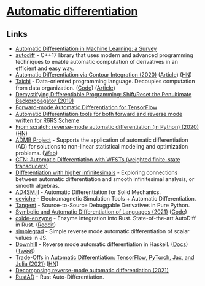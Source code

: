 # [Automatic differentiation](https://en.wikipedia.org/wiki/Automatic_differentiation)

## Links

- [Automatic Differentiation in Machine Learning: a Survey](http://jmlr.org/papers/volume18/17-468/17-468.pdf)
- [autodiff](https://autodiff.github.io/) - C++17 library that uses modern and advanced programming techniques to enable automatic computation of derivatives in an efficient and easy way.
- [Automatic Differentiation via Contour Integration (2020)](https://github.com/AidanRocke/AutoDiff) ([Article](https://keplerlounge.com/neural-computation/2020/01/16/complex-auto-diff.html)) ([HN](https://news.ycombinator.com/item?id=22084670))
- [Taichi](http://taichi.graphics/) - Data-oriented programming language. Decouples computation from data organization. ([Code](https://github.com/taichi-dev/taichi)) ([Article](https://medium.com/@dunfan_magnificent/head-first-taichi-a-beginners-guide-to-high-performance-computing-in-python-be6afc5db93e))
- [Demystifying Differentiable Programming: Shift/Reset the Penultimate Backpropagator (2019)](https://arxiv.org/abs/1803.10228)
- [Forward-mode Automatic Differentiation for TensorFlow](https://github.com/renmengye/tensorflow-forward-ad)
- [Automatic Differentiation tools for both forward and reverse mode written for R6RS Scheme](https://github.com/qobi/R6RS-AD)
- [From scratch: reverse-mode automatic differentiation (in Python) (2020)](https://sidsite.com/posts/autodiff/) ([HN](https://news.ycombinator.com/item?id=23519700))
- [ADMB Project](https://github.com/admb-project/admb) - Supports the application of automatic differentiation (AD) for solutions to non-linear statistical modeling and optimization problems. ([Web](http://www.admb-project.org/))
- [GTN: Automatic Differentiation with WFSTs (weighted finite-state transducers)](https://github.com/gtn-org/gtn)
- [Differentiation with higher infinitesimals](https://github.com/konn/smooth) - Exploring connections between automatic differentiation and smooth infinitesimal analysis, or smooth algebras.
- [AD4SM.jl](https://github.com/avigliotti/AD4SM.jl) - Automatic Differentiation for Solid Mechanics.
- [ceviche](https://github.com/fancompute/ceviche) - Electromagnetic Simulation Tools + Automatic Differentiation.
- [Tangent](https://github.com/google/tangent) - Source-to-Source Debuggable Derivatives in Pure Python.
- [Symbolic and Automatic Differentiation of Languages (2021)](http://conal.net/papers/language-derivatives/) ([Code](https://github.com/conal/paper-2021-language-derivatives))
- [oxide-enzyme](https://github.com/rust-ml/oxide-enzyme) - Enzyme integration into Rust. State-of-the-art AutoDiff in Rust. ([Reddit](https://www.reddit.com/r/rust/comments/reo75u/enzyme_towards_stateoftheart_autodiff_in_rust/))
- [simplegrad](https://github.com/anvaka/simplegrad) - Simple reverse mode automatic differentiation of scalar values in JS.
- [Downhill](https://github.com/andriusstank/downhill/) - Reverse mode automatic differentiation in Haskell. ([Docs](https://andriusstank.github.io/downhill/)) ([Tweet](https://twitter.com/kmett/status/1474947785434746883))
- [Trade-Offs in Automatic Differentiation: TensorFlow, PyTorch, Jax, and Julia (2021)](http://www.stochasticlifestyle.com/engineering-trade-offs-in-automatic-differentiation-from-tensorflow-and-pytorch-to-jax-and-julia/) ([HN](https://news.ycombinator.com/item?id=29682507))
- [Decomposing reverse-mode automatic differentiation (2021)](https://arxiv.org/abs/2105.09469)
- [RustAD](https://github.com/JonathanWoollett-Light/rust-ad) - Rust Auto-Differentiation.
